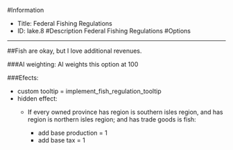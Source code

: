 #Information
 - Title: Federal Fishing Regulations
 - ID: lake.8
#Description
Federal Fishing Regulations
#Options

___
##Fish are okay, but I love additional revenues.

###AI weighting:
AI weights this option at 100


###Efects:<ul><li>custom tooltip = implement_fish_regulation_tooltip</li><li>hidden effect:</li><ul><li>If every owned province has region is southern isles region, and has region is northern isles region; and  has trade goods is fish:</li><ul><li>add base production = 1</li><li>add base tax = 1</li></ul></ul></ul>
